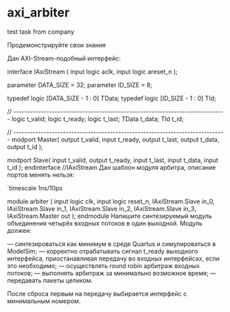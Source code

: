 # axi_arbiter
test task from company

Продемонстрируйте свои знания

Дан AXI-Stream-подобный интерфейс:

interface IAxiStream (
  input logic aclk,
  input logic areset_n
);

parameter DATA_SIZE = 32;
parameter ID_SIZE = 8;

typedef logic [DATA_SIZE - 1 : 0] TData;
typedef logic [ID_SIZE - 1 : 0] TId;

// -----------------------------------------------------------------------------
logic t_valid;
logic t_ready;
logic t_last;
TData t_data;
TId t_id;

// -----------------------------------------------------------------------------
modport Master(
  output t_valid,
  input  t_ready,
  output t_last,
  output t_data,
  output t_id
);

modport Slave(
  input  t_valid,
  output t_ready,
  input  t_last,
  input  t_data,
  input  t_id
);
endinterface //IAxiStream
Дан шаблон модуля арбитра, описание портов менять нельзя:

`timescale 1ns/10ps

module arbiter (
  input logic clk,
  input logic reset_n,
  IAxiStream.Slave in_0,
  IAxiStream.Slave in_1,
  IAxiStream.Slave in_2,
  IAxiStream.Slave in_3,
  IAxiStream.Master out
);
endmodule
Напишите синтезируемый модуль объединения четырёх входных потоков в один выходной. Модуль должен:

— синтезироваться как минимум в среде Quartus и симулироваться в ModelSim;
— корректно отрабатывать сигнал t_ready выходного интерфейса, приостанавливая передачу во входных интерфейсах, если это необходимо;
— осуществлять round robin арбитраж входных потоков;
— выполнять арбитраж за минимально возможное время;
— передавать пакеты целиком.

После сброса первым на передачу выбирается интерфейс с минимальным номером.